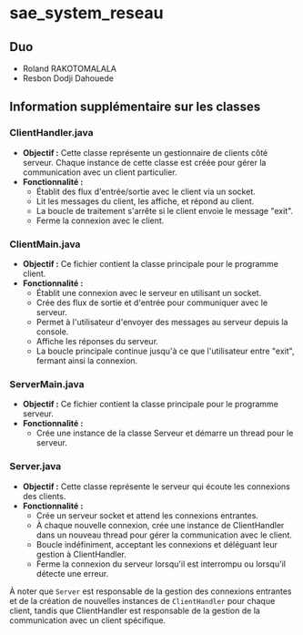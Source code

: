 # sae_system_reseau

## Duo
- Roland RAKOTOMALALA
- Resbon Dodji Dahouede

## Information supplémentaire sur les classes

### ClientHandler.java
- **Objectif :** Cette classe représente un gestionnaire de clients côté serveur. Chaque instance de cette classe est créée pour gérer la communication avec un client particulier.
- **Fonctionnalité :**
  - Établit des flux d'entrée/sortie avec le client via un socket.
  - Lit les messages du client, les affiche, et répond au client.
  - La boucle de traitement s'arrête si le client envoie le message "exit".
  - Ferme la connexion avec le client.

### ClientMain.java
- **Objectif :** Ce fichier contient la classe principale pour le programme client.
- **Fonctionnalité :**
  - Établit une connexion avec le serveur en utilisant un socket.
  - Crée des flux de sortie et d'entrée pour communiquer avec le serveur.
  - Permet à l'utilisateur d'envoyer des messages au serveur depuis la console.
  - Affiche les réponses du serveur.
  - La boucle principale continue jusqu'à ce que l'utilisateur entre "exit", fermant ainsi la connexion.

### ServerMain.java
- **Objectif :** Ce fichier contient la classe principale pour le programme serveur.
- **Fonctionnalité :**
  - Crée une instance de la classe Serveur et démarre un thread pour le serveur.

### Server.java
- **Objectif :** Cette classe représente le serveur qui écoute les connexions des clients.
- **Fonctionnalité :**
  - Crée un serveur socket et attend les connexions entrantes.
  - À chaque nouvelle connexion, crée une instance de ClientHandler dans un nouveau thread pour gérer la communication avec le client.
  - Boucle indéfiniment, acceptant les connexions et déléguant leur gestion à ClientHandler.
  - Ferme la connexion du serveur lorsqu'il est interrompu ou lorsqu'il détecte une erreur.

À noter que `Server` est responsable de la gestion des connexions entrantes et de la création de nouvelles instances de `ClientHandler` pour chaque client, tandis que ClientHandler est responsable de la gestion de la communication avec un client spécifique.